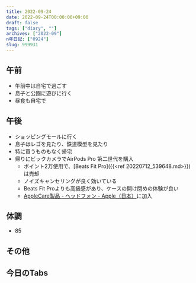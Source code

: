 ```yaml
---
title: 2022-09-24
date: 2022-09-24T00:00:00+09:00
draft: false
tags: ["diary", ""]
archives: ["2022-09"]
n年日記: ["0924"]
slug: 999931
---
```

## 午前
- 午前中は自宅で過ごす
- 息子と公園に遊びに行く
- 昼食も自宅で
## 午後
- ショッピングモールに行く
- 息子はレゴを見たり、鉄道模型を見たり
- 特に買うものもなく帰宅
- 帰りにビックカメラでAirPods Pro 第二世代を購入
  - ポイント2万使用で、[Beats Fit Pro]({{<ref 20220712_539648.md>}})は売却
  - ノイズキャンセリングが良く効いている
  - Beats Fit Proよりも高級感があり、ケースの開け閉めの体験が良い
  - [AppleCare製品 - ヘッドフォン - Apple（日本）](https://www.apple.com/jp/support/products/headphones/)に加入
## 体調
- 85
## その他
## 今日のTabs